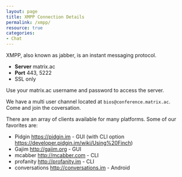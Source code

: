 ```yaml
---
layout: page
title: XMPP Connection Details
permalink: /xmpp/
resource: true
categories:
- Chat
---
```


XMPP, also known as jabber, is an instant messaging protocol. 

- **Server** matrix.ac
- **Port** 443, 5222 
- SSL only

Use your matrix.ac username and password to access the server.

We have a multi user channel located at ```bios@conference.matrix.ac```.  
Come and join the coversation.

There are an array of clients available for many platforms. Some of our favorites are:

- Pidgin <https://pidgin.im> - GUI (with CLI option <https://developer.pidgin.im/wiki/Using%20Finch>)
- Gajim <http://gajim.org> - GUI
- mcabber <http://mcabber.com> - CLI
- profanity <http://profanity.im> - CLI
- conversations <http://conversations.im> - Android
